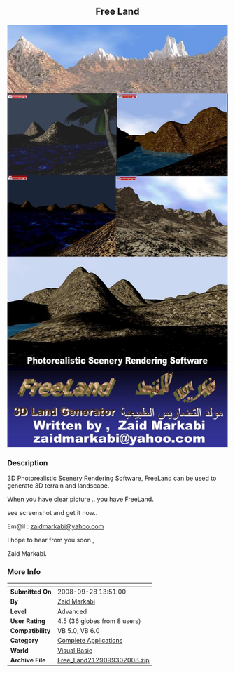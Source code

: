 ﻿<div align="center">

## Free Land

<img src="PIC2008930527455957.jpg">
</div>

### Description

3D Photorealistic Scenery Rendering Software, FreeLand can be used to generate 3D terrain and landscape.

When you have clear picture .. you have FreeLand.

see screenshot and get it now..

Em@il : zaidmarkabi@yahoo.com

I hope to hear from you soon ,

Zaid Markabi.
 
### More Info
 


<span>             |<span>
---                |---
**Submitted On**   |2008-09-28 13:51:00
**By**             |[Zaid Markabi](https://github.com/Planet-Source-Code/PSCIndex/blob/master/ByAuthor/zaid-markabi.md)
**Level**          |Advanced
**User Rating**    |4.5 (36 globes from 8 users)
**Compatibility**  |VB 5\.0, VB 6\.0
**Category**       |[Complete Applications](https://github.com/Planet-Source-Code/PSCIndex/blob/master/ByCategory/complete-applications__1-27.md)
**World**          |[Visual Basic](https://github.com/Planet-Source-Code/PSCIndex/blob/master/ByWorld/visual-basic.md)
**Archive File**   |[Free\_Land2129099302008\.zip](https://github.com/Planet-Source-Code/zaid-markabi-free-land__1-71166/archive/master.zip)








